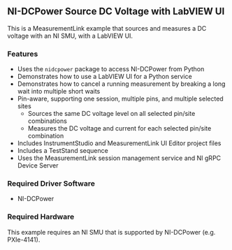## NI-DCPower Source DC Voltage with LabVIEW UI

This is a MeasurementLink example that sources and measures a DC voltage with an NI SMU, with a LabVIEW UI.

### Features

- Uses the `nidcpower` package to access NI-DCPower from Python
- Demonstrates how to use a LabVIEW UI for a Python service
- Demonstrates how to cancel a running measurement by breaking a long wait into
  multiple short waits
- Pin-aware, supporting one session, multiple pins, and multiple selected sites
  - Sources the same DC voltage level on all selected pin/site combinations
  - Measures the DC voltage and current for each selected pin/site combination
- Includes InstrumentStudio and MeasurementLink UI Editor project files
- Includes a TestStand sequence
- Uses the MeasurementLink session management service and NI gRPC Device Server

### Required Driver Software

- NI-DCPower

### Required Hardware

This example requires an NI SMU that is supported by NI-DCPower (e.g. PXIe-4141).